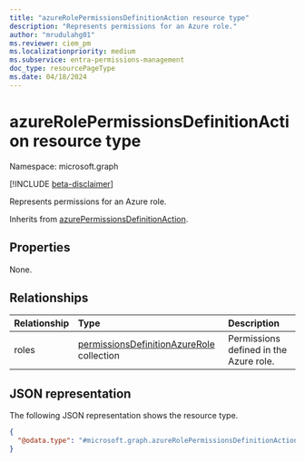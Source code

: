 ```yaml
---
title: "azureRolePermissionsDefinitionAction resource type"
description: "Represents permissions for an Azure role."
author: "mrudulahg01"
ms.reviewer: ciem_pm
ms.localizationpriority: medium
ms.subservice: entra-permissions-management
doc_type: resourcePageType
ms.date: 04/18/2024
---
```


# azureRolePermissionsDefinitionAction resource type

Namespace: microsoft.graph

[!INCLUDE [beta-disclaimer](../../includes/beta-disclaimer.md)]

Represents permissions for an Azure role.

Inherits from [azurePermissionsDefinitionAction](../resources/azurepermissionsdefinitionaction.md).

## Properties
None.

## Relationships
|Relationship|Type|Description|
|:---|:---|:---|
|roles|[permissionsDefinitionAzureRole](../resources/permissionsdefinitionazurerole.md) collection|Permissions defined in the Azure role.|

## JSON representation
The following JSON representation shows the resource type.
<!-- {
  "blockType": "resource",
  "@odata.type": "microsoft.graph.azureRolePermissionsDefinitionAction"
}
-->
``` json
{
  "@odata.type": "#microsoft.graph.azureRolePermissionsDefinitionAction"
}
```

